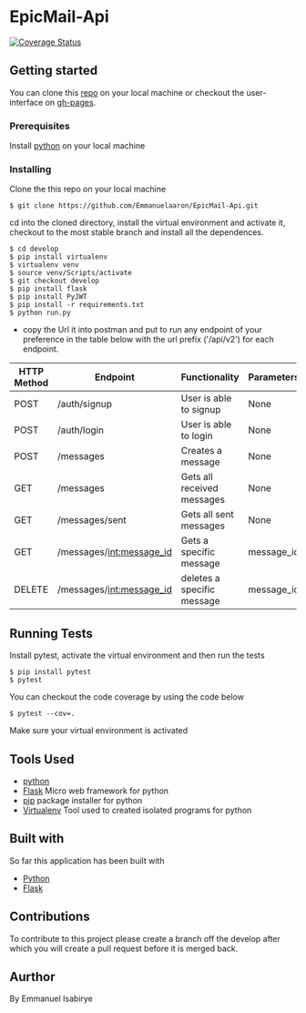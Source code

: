 # EpicMail-Api

[![Coverage Status](https://coveralls.io/repos/github/Emmanuelaaron/EpicMail-Api/badge.svg?branch=develop)](https://coveralls.io/github/Emmanuelaaron/EpicMail-Api?branch=develop)


## Getting started
You can clone this [repo](https://github.com/Emmanuelaaron/EpicMail-Api.git) on your local machine or checkout the user-interface on [gh-pages](https://emmanuelaaron.github.io/EpicMail/UI/temps/signin.html).
### Prerequisites
Install [python](https://www.python.org/downloads/release/python-371/) on your local machine

### Installing
Clone the this repo on your local machine
```
$ git clone https://github.com/Emmanuelaaron/EpicMail-Api.git
```
cd into the cloned directory, install the virtual environment and activate it, checkout to the most stable branch and install all the dependences.
```
$ cd develop
$ pip install virtualenv
$ virtualenv venv
$ source venv/Scripts/activate
$ git checkout develop
$ pip install flask
$ pip install PyJWT
$ pip install -r requirements.txt
$ python run.py
```
* copy the Url it into postman and put to run any endpoint of your preference in the table below with the url prefix ('/api/v2') for each endpoint.

HTTP Method | Endpoint | Functionality | Parameters 
------------|----------|---------------|------------
POST | /auth/signup | User is able to signup | None
POST | /auth/login | User is able to login | None
POST | /messages | Creates a message| None
GET | /messages| Gets all received messages| None
GET | /messages/sent | Gets all sent messages | None
GET | /messages/<int:message_id> | Gets a specific message | message_id 
DELETE | /messages/<int:message_id> | deletes a specific message | message_id

## Running Tests
Install pytest, activate the virtual environment and then run the tests
```
$ pip install pytest
$ pytest
```
You can checkout the code coverage by using the code below
```
$ pytest --cov=.
```
Make sure your virtual environment is activated


## Tools Used
* [python](https://www.python.org/downloads/release/python-371/)
* [Flask](http://flask.pocoo.org/) Micro web framework for python
* [pip](https://pip.pypa.io/en/stable/) package installer for python
* [Virtualenv](https://virtualenv.pypa.io/en/stable/) Tool used to created isolated programs for python

## Built with
So far this application has been built with
* [Python](https://www.python.org/downloads/release/python-371/)
* [Flask](http://flask.pocoo.org/)


## Contributions
To contribute to this project please create a branch off the develop after which you will create a pull request before it is merged back.

## Aurthor
By Emmanuel Isabirye
